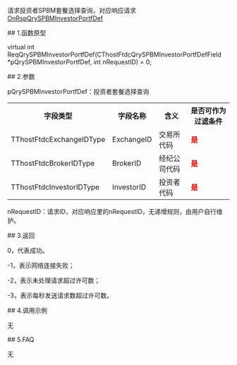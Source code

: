 <p>请求投资者SPBM套餐选择查询，对应响应请求<a href="../../CTHOSTFTDCTRADERAPI/ONRSPQRYSPBMINVESTORPORTFDEF/">OnRspQrySPBMInvestorPortfDef</a></p>
<span class="anchor" id="8988659e-ec07-45ae-991f-e45927d3289b"></span>
## 1.函数原型
<p>virtual int ReqQrySPBMInvestorPortfDef(CThostFtdcQrySPBMInvestorPortfDefField *pQrySPBMInvestorPortfDef, int nRequestID) = 0;</p>
<span class="anchor" id="cb1f5b76-e1c8-4309-946a-a7d9fae55870"></span>
## 2.参数
<p>pQrySPBMInvestorPortfDef：投资者套餐选择查询</p>
<table><tr><th style="TEXT-ALIGN: center;">字段类型</th><th style="TEXT-ALIGN: center;">字段名称</th><th style="TEXT-ALIGN: center;">含义</th><th style="TEXT-ALIGN: center;">是否可作为过滤条件</th></tr><tr><td style="TEXT-ALIGN: left;">TThostFtdcExchangeIDType</td>
<td style="TEXT-ALIGN: left;">ExchangeID</td>
<td style="TEXT-ALIGN: left;">交易所代码</td>
<td style="TEXT-ALIGN: left;"><strong><font color="#FF0000">是</font></strong></td>
</tr>
<tr><td style="TEXT-ALIGN: left;">TThostFtdcBrokerIDType</td>
<td style="TEXT-ALIGN: left;">BrokerID</td>
<td style="TEXT-ALIGN: left;">经纪公司代码</td>
<td style="TEXT-ALIGN: left;"><strong><font color="#FF0000">是</font></strong></td>
</tr>
<tr><td style="TEXT-ALIGN: left;">TThostFtdcInvestorIDType</td>
<td style="TEXT-ALIGN: left;">InvestorID</td>
<td style="TEXT-ALIGN: left;">投资者代码</td>
<td style="TEXT-ALIGN: left;"><strong><font color="#FF0000">是</font></strong></td>
</tr>
</table>
<p>nRequestID：请求ID，对应响应里的nRequestID，无递增规则，由用户自行维护。</p>
<span class="anchor" id="5d735221-f8c7-4451-baf8-6a6089ce787f"></span>
## 3.返回
<p>0，代表成功。</p>
<p>-1，表示网络连接失败；</p>
<p>-2，表示未处理请求超过许可数；</p>
<p>-3，表示每秒发送请求数超过许可数。</p>
<span class="anchor" id="4cc58349-0926-44af-9e9b-b1069c72a7d2"></span>
## 4.调用示例
<p>无</p>
<span class="anchor" id="48fd4a8d-fcc0-4d0d-9ca2-f02132266fc4"></span>
## 5.FAQ
<p>无</p>
